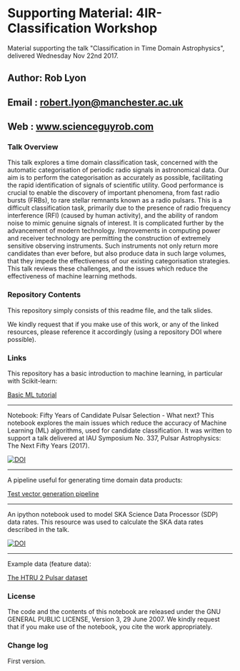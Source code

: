 
# Supporting Material: 4IR-Classification Workshop

Material supporting the talk "Classification in Time Domain Astrophysics", delivered Wednesday Nov 22nd 2017.

## Author: Rob Lyon
## Email : robert.lyon@manchester.ac.uk
## Web   : www.scienceguyrob.com

### Talk Overview
This talk explores a time domain classification task, concerned with the automatic categorisation of periodic radio signals in astronomical data. Our aim is to perform the categorisation as accurately as possible, facilitating the rapid identification of signals of scientific utility. Good performance is crucial to enable the discovery of important phenomena, from fast radio bursts (FRBs), to rare stellar remnants known as a radio pulsars. This is a difficult classification task, primarily due to the presence of radio frequency interference (RFI) (caused by human activity), and the ability of random noise to mimic genuine signals of interest. It is complicated further by the advancement of modern technology. Improvements in computing power and receiver technology are permitting the construction of extremely sensitive observing instruments. Such instruments not only return more candidates than ever before, but also produce data in such large volumes, that they impede the effectiveness of our existing categorisation strategies. This talk reviews these challenges, and the issues which reduce the effectiveness of machine learning methods.

### Repository Contents
This repository simply consists of this readme file, and the talk slides.

We kindly request that if you make use of this work, or any of the linked resources, please reference it accordingly (using a repository DOI where possible).

### Links

This repository has a basic introduction to machine learning, in particular with Scikit-learn:

[Basic ML tutorial](https://github.com/scienceguyrob/JACS-ML-Tutorial)

---

Notebook: Fifty Years of Candidate Pulsar Selection - What next? This notebook explores the main issues which reduce the accuracy of Machine Learning (ML) algorithms, used for candidate classification. It was written to support a talk delivered at IAU Symposium No. 337, Pulsar Astrophysics: The Next Fifty Years (2017).

[![DOI](https://zenodo.org/badge/102269399.svg)](https://zenodo.org/badge/latestdoi/102269399)

---

A pipeline useful for generating time domain data products:

[Test vector generation pipeline](https://github.com/scienceguyrob/SKA-TestVectorGenerationPipeline)

---

An ipython notebook used to model SKA Science Data Processor (SDP) data rates. This resource was used to calculate the SKA data rates described in the talk.

[![DOI](https://zenodo.org/badge/92536926.svg)](https://zenodo.org/badge/latestdoi/92536926)

---

Example data (feature data):

[The HTRU 2 Pulsar dataset](https://doi.org/10.6084/m9.figshare.3080389.v1)

### License
The code and the contents of this notebook are released under the GNU GENERAL PUBLIC LICENSE, Version 3, 29 June 2007. We kindly request that if you make use of the notebook, you cite the work appropriately.

### Change log

First version.
